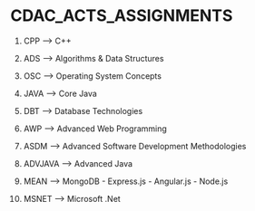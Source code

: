# CDAC_ACTS_ASSIGNMENTS


1. CPP --> C++

2. ADS --> Algorithms & Data Structures

3. OSC --> Operating System Concepts

4. JAVA --> Core Java

5. DBT --> Database Technologies

6. AWP --> Advanced Web Programming

7. ASDM --> Advanced Software Development Methodologies

8. ADVJAVA --> Advanced Java

9. MEAN --> MongoDB - Express.js - Angular.js - Node.js

10. MSNET --> Microsoft .Net
